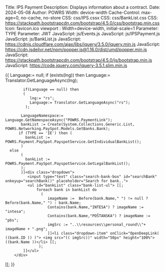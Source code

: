 ﻿Title: IPS Payment
Description: Displays information about a contract.
Date: 2024-05-08
Author: POWRS
Width: device-width
Cache-Control: max-age=0, no-cache, no-store
CSS: css/IPS.cssx
CSS: css/BankList.css
CSS: https://stackpath.bootstrapcdn.com/bootstrap/4.5.0/css/bootstrap.min.css
Icon: favicon.ico
viewport : Width=device-width, initial-scale=1
Parameter: TYPE
Parameter: JWT
JavaScript: js/Events.js
JavaScript: js/IPSPayment.js
JavaScript: js/BankList.js
JavaScript: https://cdnjs.cloudflare.com/ajax/libs/jquery/3.5.0/jquery.min.js
JavaScript: https://cdn.jsdelivr.net/npm/popper.js@1.16.0/dist/umd/popper.min.js
JavaScript: https://stackpath.bootstrapcdn.com/bootstrap/4.5.0/js/bootstrap.min.js
JavaScript: https://code.jquery.com/jquery-3.5.1.slim.min.js

<main class="main page-padding ips">
  <meta name="viewport" content="width=device-width, initial-scale=1" />
       {{
  	    Language:= null;
	    if (exists(lng)) then Language:= Translator.GetLanguageAsync(lng);
           
            if(Language == null) then 
            (
               lng:= "rs";
               Language:= Translator.GetLanguageAsync("rs");
             );

           LanguageNamespace:= Language.GetNamespaceAsync("POWRS.PaymentLink");
           bankList := Create(System.Collections.Generic.List, POWRS.Networking.PaySpot.Models.GetBanks.Bank);
          if (TYPE == 'IE') then (
             bankList := POWRS.Payment.PaySpot.PayspotService.GetIndividualBankList();
           )
   	  else
           (
             bankList := POWRS.Payment.PaySpot.PayspotService.GetLegalBankList();
           );
           ]]<div class="dropdown"> 
              <input type="text" class="search-bank-box" id="searchBank" onkeyup="searchBank()" placeholder="Search for bank..">
              <ul id="bankList" class="bank-list-ul"> [[;
                  foreach bank in bankList do 
                    ( 
                       imageName :=  Before(bank.Name," ") != null ? Before(bank.Name," ") : bank.Name;
                       Contains(bank.Name,"INTESA") ? imageName := "intesa";
                       Contains(bank.Name,"POŠTANSKA") ? imageName := "pbs";
                       imgSrc := "..\\resources\\personal_round\\"+ imageName + ".png";
                       ]]<li class="dropdown-item" onClick="OpenDeepLink( ((bank.ID )) )"> <img src="(( imgSrc))" width="50px" height="100%">((bank.Name ))</li> [[;
                   );     
            ]]</ul>            
        </div> 
  <input type="hidden" value="((JWT ))" id="jwt"/>
  <input type="hidden" value="((LanguageNamespace.GetStringAsync(47) ))" id="SessionTokenExpired"/>[[;
}}
</main>
